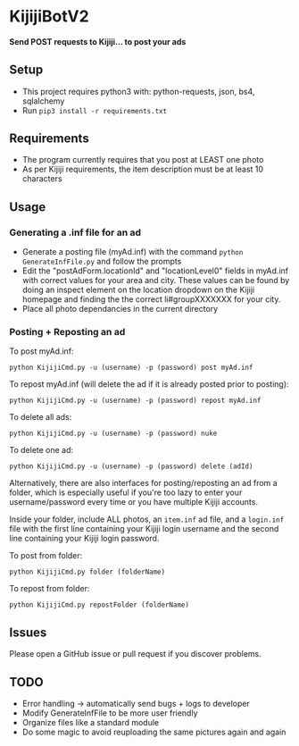 # KijijiBotV2
#### Send POST requests to Kijiji... to post your ads

## Setup
- This project requires python3 with: python-requests, json, bs4, sqlalchemy
- Run `pip3 install -r requirements.txt`

## Requirements
- The program currently requires that you post at LEAST one photo
- As per Kijiji requirements, the item description must be at least 10 characters

## Usage

### Generating a .inf file for an ad
- Generate a posting file (myAd.inf) with the command `python GenerateInfFile.py` and follow the prompts
- Edit the "postAdForm.locationId" and "locationLevel0" fields in myAd.inf with correct values for your area and city. These values can be found by doing an inspect element on the location dropdown on the Kijiji homepage and finding the the correct li#groupXXXXXXX for your city.
- Place all photo dependancies in the current directory

### Posting + Reposting an ad
To post myAd.inf:

`python KijijiCmd.py -u (username) -p (password) post myAd.inf`

To repost myAd.inf (will delete the ad if it is already posted prior to posting):

`python KijijiCmd.py -u (username) -p (password) repost myAd.inf`

To delete all ads:

`python KijijiCmd.py -u (username) -p (password) nuke`

To delete one ad:

`python KijijiCmd.py -u (username) -p (password) delete (adId)`

Alternatively, there are also interfaces for posting/reposting an ad from a folder, which is especially useful if you're too lazy to enter your username/password every time or you have multiple Kijiji accounts.

Inside your folder, include ALL photos, an `item.inf` ad file, and a `login.inf` file with the first line containing your Kijiji login username and the second line containing your Kijiji login password.

To post from folder:

`python KijijiCmd.py folder (folderName)`

To repost from folder:

`python KijijiCmd.py repostFolder (folderName)`

## Issues
Please open a GitHub issue or pull request if you discover problems.

## TODO
- Error handling -> automatically send bugs + logs to developer
- Modify GenerateInfFile to be more user friendly
- Organize files like a standard module
- Do some magic to avoid reuploading the same pictures again and again
